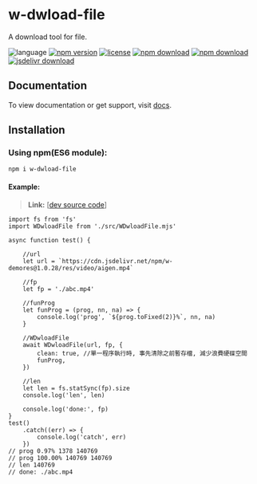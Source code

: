 # w-dwload-file
A download tool for file.

![language](https://img.shields.io/badge/language-JavaScript-orange.svg) 
[![npm version](http://img.shields.io/npm/v/w-dwload-file.svg?style=flat)](https://npmjs.org/package/w-dwload-file) 
[![license](https://img.shields.io/npm/l/w-dwload-file.svg?style=flat)](https://npmjs.org/package/w-dwload-file) 
[![npm download](https://img.shields.io/npm/dt/w-dwload-file.svg)](https://npmjs.org/package/w-dwload-file) 
[![npm download](https://img.shields.io/npm/dm/w-dwload-file.svg)](https://npmjs.org/package/w-dwload-file) 
[![jsdelivr download](https://img.shields.io/jsdelivr/npm/hm/w-dwload-file.svg)](https://www.jsdelivr.com/package/npm/w-dwload-file)

## Documentation
To view documentation or get support, visit [docs](https://yuda-lyu.github.io/w-dwload-file/global.html).

## Installation
### Using npm(ES6 module):
```alias
npm i w-dwload-file
```

#### Example:
> **Link:** [[dev source code](https://github.com/yuda-lyu/w-dwload-file/blob/master/g.mjs)]
```alias
import fs from 'fs'
import WDwloadFile from './src/WDwloadFile.mjs'

async function test() {

    //url
    let url = `https://cdn.jsdelivr.net/npm/w-demores@1.0.28/res/video/aigen.mp4`

    //fp
    let fp = './abc.mp4'

    //funProg
    let funProg = (prog, nn, na) => {
        console.log('prog', `${prog.toFixed(2)}%`, nn, na)
    }

    //WDwloadFile
    await WDwloadFile(url, fp, {
        clean: true, //單一程序執行時, 事先清除之前暫存檔, 減少浪費硬碟空間
        funProg,
    })

    //len
    let len = fs.statSync(fp).size
    console.log('len', len)

    console.log('done:', fp)
}
test()
    .catch((err) => {
        console.log('catch', err)
    })
// prog 0.97% 1378 140769
// prog 100.00% 140769 140769
// len 140769
// done: ./abc.mp4
```
